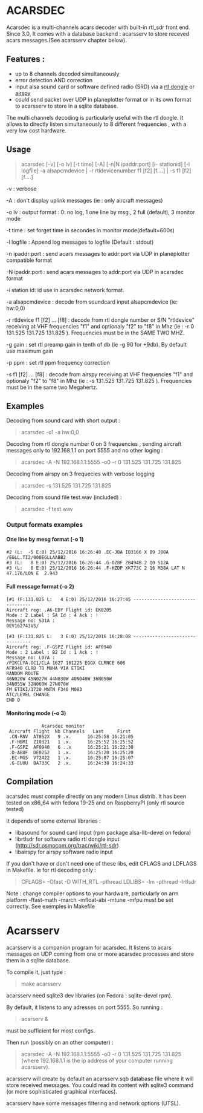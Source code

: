 # ACARSDEC
Acarsdec is a multi-channels acars decoder with built-in rtl_sdr front end.
Since 3.0, It comes with a database backend : acarsserv to store receved acars messages.(See acarsserv chapter below).

## Features :

 * up to 8 channels decoded simultaneously
 * error detection AND correction
 * input alsa sound card or software defined radio (SRD) via a [rtl dongle](http://sdr.osmocom.org/trac/wiki/rtl-sdr) or [airspy ](http://airspy.com/)
 * could send packet over UDP in planeplotter format or in its own format to acarsserv to store in a sqlite database.

The multi channels decoding is particularly useful with the rtl dongle. It allows to directly listen simultaneously to 8 different frequencies , with a very low cost hardware.

## Usage
> acarsdec  [-v] [-o lv] [-t time] [-A] [-n|N ipaddr:port] [i- stationid] [-l logfile]  -a alsapcmdevice  |   -r rtldevicenumber  f1 [f2] [f....] | -s f1 [f2] [f....]

 -v :			verbose
 
 -A :			don't display uplink messages (ie : only aircraft messages)
 
 -o lv :		output format : 0: no log, 1 one line by msg., 2 full (default), 3 monitor mode
 
 -t time :		set forget time in secondes in monitor mode(default=600s)
 
 -l logfile :		Append log messages to logfile (Default : stdout)
 
 -n ipaddr:port :	send acars messages to addr:port via UDP in planeplotter compatible format
 
 -N ipaddr:port :	send acars messages to addr:port via UDP in acarsdec format
 
 -i station id:		id use in acarsdec network format.

 -a alsapcmdevice :	decode from soundcard input alsapcmdevice (ie: hw:0,0)

 -r rtldevice f1 [f2] ... [f8] :		decode from rtl dongle number or S/N "rtldevice" receiving at VHF frequencies "f1" and optionaly "f2" to "f8" in Mhz (ie : -r 0 131.525 131.725 131.825 ). Frequencies must be in the SAME TWO MHZ.
 
 -g gain :		set rtl preamp gain in tenth of db (ie -g 90 for +9db). By default use maximum gain
 
 -p ppm :		set rtl ppm frequency correction

 -s f1 [f2] ... [f8] :		decode from airspy receiving at VHF frequencies "f1" and optionaly "f2" to "f8" in Mhz (ie : -s  131.525 131.725 131.825 ). Frequencies must be in the same two Megahertz.


## Examples

Decoding from sound card with short output :
> acarsdec -o1 -a hw:0,0

Decoding from rtl dongle number 0 on 3 frequencies , sending aircraft messages only to 192.168.1.1 on port 5555
and no other loging :
> acarsdec -A -N 192.168.1.1:5555 -o0 -r 0 131.525 131.725 131.825

Decoding from airspy on 3 frequecies with verbose  logging
> acarsdec -s 131.525 131.725 131.825

Decoding from sound file test.wav (included) :
> acarsdec -f test.wav

### Output formats examples

#### One line by mesg format (-o 1)

    #2 (L:  -5 E:0) 25/12/2016 16:26:40 .EC-JBA IB3166 X B9 J80A /EGLL.TI2/000EGLLAABB2
    #3 (L:   8 E:0) 25/12/2016 16:26:44 .G-OZBF ZB494B 2 Q0 S12A 
    #3 (L:   0 E:0) 25/12/2016 16:26:44 .F-HZDP XK773C 2 16 M38A LAT N 47.176/LON E  2.943


#### Full message format (-o 2)

    [#1 (F:131.825 L:   4 E:0) 25/12/2016 16:27:45 --------------------------------
    Aircraft reg: .A6-EDY Flight id: EK0205
    Mode : 2 Label : SA Id : 4 Ack : !
    Message no: S31A :
    0EV162743VS/
    
    [#3 (F:131.825 L:   3 E:0) 25/12/2016 16:28:08 --------------------------------
    Aircraft reg: .F-GSPZ Flight id: AF0940
    Mode : 2 Label : B2 Id : 1 Ack : !
    Message no: L07A :
    /PIKCLYA.OC1/CLA 1627 161225 EGGX CLRNCE 606
    AFR940 CLRD TO MUHA VIA ETIKI
    RANDOM ROUTE
    46N020W 45N027W 44N030W 40N040W 36N050W
    34N055W 32N060W 27N070W
    FM ETIKI/1720 MNTN F340 M083
    ATC/LEVEL CHANGE
    END O

#### Monitoring mode (-o 3)

                 Acarsdec monitor
     Aircraft Flight  Nb Channels   Last     First
     .CN-RNV  AT852X   9 .x.      16:25:58 16:21:05
     .F-HBMI  ZI0321   1 .x.      16:25:52 16:25:52
     .F-GSPZ  AF0940   6 ..x      16:25:21 16:22:30
     .D-ABUF  DE0252   1 .x.      16:25:20 16:25:20
     .EC-MGS  V72422   1 .x.      16:25:07 16:25:07
     .G-EUUU  BA733C   2 .x.      16:24:38 16:24:33


## Compilation
acarsdec must compile directly on any modern Linux distrib.
It has been tested on x86_64 with fedora 19-25 and on RaspberryPI (only rtl source tested)

It depends of some external libraries :
 * libasound  for sound card input (rpm package alsa-lib-devel on fedora)
 * librtlsdr for software radio rtl dongle input (http://sdr.osmocom.org/trac/wiki/rtl-sdr)
 * libairspy for airspy software radio input 

If you don't have or don't need one of these libs, edit CFLAGS and LDFLAGS in Makefile.
Ie for rtl decoding only :
> CFLAGS= -Ofast -D WITH_RTL -pthread
> LDLIBS= -lm -pthread -lrtlsdr

Note : change compiler options to your hardware, particularly on arm platform -ffast-math -march -mfloat-abi -mtune -mfpu must be set correctly.
See exemples in Makefile


# Acarsserv

acarsserv is a companion program for acarsdec. It listens to acars messages on UDP coming from one or more acarsdec processes and store them in a sqlite database.

To compile it, just type : 
> make acarsserv

acarsserv need sqlite3 dev libraries (on Fedora : sqlite-devel rpm).

By default, it listens to any adresses on port 5555.
So running : 
> acarserv &

must be sufficient for most configs.

Then run (possibly on an other computer) :
> acarsdec -A -N 192.168.1.1:5555 -o0 -r 0 131.525 131.725 131.825
> (where 192.168.1.1 is the ip address of your computer running acarsserv).

acarsserv will create by default an acarsserv.sqb database file where it will store received messages.
You could read its content with sqlite3 command (or more sophisticated graphical interfaces).

acarsserv have some messages filtering and network options (UTSL).


